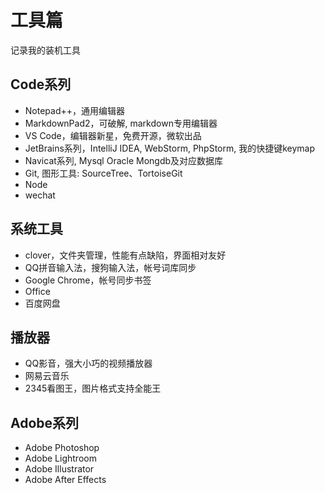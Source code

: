 # 工具篇
记录我的装机工具

## Code系列
 - Notepad++，通用编辑器
 - MarkdownPad2，可破解, markdown专用编辑器
 - VS Code，编辑器新星，免费开源，微软出品
 - JetBrains系列，IntelliJ IDEA, WebStorm, PhpStorm, 我的快捷键keymap
 - Navicat系列, Mysql Oracle Mongdb及对应数据库
 - Git, 图形工具: SourceTree、TortoiseGit
 - Node
 - wechat

## 系统工具
 - clover，文件夹管理，性能有点缺陷，界面相对友好
 - QQ拼音输入法，搜狗输入法，帐号词库同步
 - Google Chrome，帐号同步书签
 - Office
 - 百度网盘

## 播放器
 - QQ影音，强大小巧的视频播放器
 - 网易云音乐
 - 2345看图王，图片格式支持全能王

## Adobe系列
 - Adobe Photoshop
 - Adobe Lightroom
 - Adobe Illustrator
 - Adobe After Effects